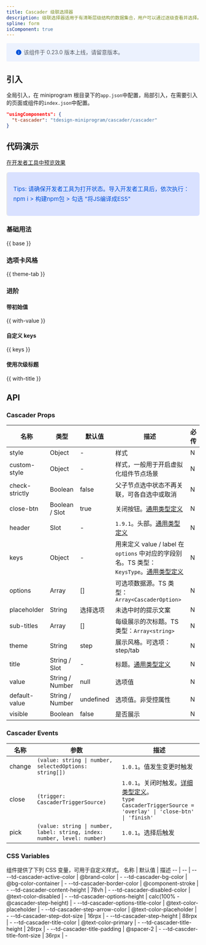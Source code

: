 ```yaml
---
title: Cascader 级联选择器
description: 级联选择器适用于有清晰层级结构的数据集合，用户可以通过逐级查看并选择。
spline: form
isComponent: true
---
```


<div style="background: #ecf2fe; display: flex; align-items: center; line-height: 20px; padding: 14px 24px; border-radius: 3px; color: #555a65">
  <svg fill="none" viewBox="0 0 16 16" width="16px" height="16px" style="margin-right: 5px">
    <path fill="#0052d9" d="M8 15A7 7 0 108 1a7 7 0 000 14zM7.4 4h1.2v1.2H7.4V4zm.1 2.5h1V12h-1V6.5z" fillOpacity="0.9"></path>
  </svg>
  该组件于 0.23.0 版本上线，请留意版本。
</div>

## 引入

全局引入，在 miniprogram 根目录下的`app.json`中配置，局部引入，在需要引入的页面或组件的`index.json`中配置。

```json
"usingComponents": {
  "t-cascader": "tdesign-miniprogram/cascader/cascader"
}
```

## 代码演示

<a href="https://developers.weixin.qq.com/s/i75I6imI7TSh" title="在开发者工具中预览效果" target="_blank" rel="noopener noreferrer"> 在开发者工具中预览效果 </a>

<blockquote style="background-color: #d9e1ff; font-size: 15px; line-height: 26px;margin: 16px 0 0;padding: 16px; border-radius: 6px; color: #0052d9" >
<p>Tips: 请确保开发者工具为打开状态。导入开发者工具后，依次执行：npm i > 构建npm包 > 勾选 "将JS编译成ES5"</p>
</blockquote>

### 基础用法

{{ base }}

### 选项卡风格

{{ theme-tab }}

### 进阶

#### 带初始值

{{ with-value }}

#### 自定义 keys

{{ keys }}

#### 使用次级标题

{{ with-title }}

## API

### Cascader Props

名称 | 类型 | 默认值 | 描述 | 必传
-- | -- | -- | -- | --
style | Object | - | 样式 | N
custom-style | Object | - | 样式，一般用于开启虚拟化组件节点场景 | N
check-strictly | Boolean | false | 父子节点选中状态不再关联，可各自选中或取消 | N
close-btn | Boolean / Slot | true | 关闭按钮。[通用类型定义](https://github.com/Tencent/tdesign-miniprogram/blob/develop/src/common/common.ts) | N
header | Slot | - | `1.9.1`。头部。[通用类型定义](https://github.com/Tencent/tdesign-miniprogram/blob/develop/src/common/common.ts) | N
keys | Object | - | 用来定义 value / label 在 `options` 中对应的字段别名。TS 类型：`KeysType`。[通用类型定义](https://github.com/Tencent/tdesign-miniprogram/blob/develop/src/common/common.ts) | N
options | Array | [] | 可选项数据源。TS 类型：`Array<CascaderOption>` | N
placeholder | String | 选择选项 | 未选中时的提示文案 | N
sub-titles | Array | [] | 每级展示的次标题。TS 类型：`Array<string>` | N
theme | String | step | 展示风格。可选项：step/tab | N
title | String / Slot | - | 标题。[通用类型定义](https://github.com/Tencent/tdesign-miniprogram/blob/develop/src/common/common.ts) | N
value | String / Number | null | 选项值 | N
default-value | String / Number | undefined | 选项值。非受控属性 | N
visible | Boolean | false | 是否展示 | N

### Cascader Events

名称 | 参数 | 描述
-- | -- | --
change | `(value: string \| number, selectedOptions: string[])` | `1.0.1`。值发生变更时触发
close | `(trigger: CascaderTriggerSource)` | `1.0.1`。关闭时触发。[详细类型定义](https://github.com/Tencent/tdesign-miniprogram/tree/develop/src/cascader/type.ts)。<br/>`type CascaderTriggerSource = 'overlay' \| 'close-btn' \| 'finish'`<br/>
pick | `(value: string \| number, label: string, index: number, level: number)` | `1.0.1`。选择后触发

### CSS Variables

组件提供了下列 CSS 变量，可用于自定义样式。
名称 | 默认值 | 描述 
-- | -- | --
--td-cascader-active-color | @brand-color | - 
--td-cascader-bg-color | @bg-color-container | - 
--td-cascader-border-color | @component-stroke | - 
--td-cascader-content-height | 78vh | - 
--td-cascader-disabled-color | @text-color-disabled | - 
--td-cascader-options-height | calc(100% - @cascader-step-height) | - 
--td-cascader-options-title-color | @text-color-placeholder | - 
--td-cascader-step-arrow-color | @text-color-placeholder | - 
--td-cascader-step-dot-size | 16rpx | - 
--td-cascader-step-height | 88rpx | - 
--td-cascader-title-color | @text-color-primary | - 
--td-cascader-title-height | 26rpx | - 
--td-cascader-title-padding | @spacer-2 | - 
--td-cascder-title-font-size | 36rpx | -